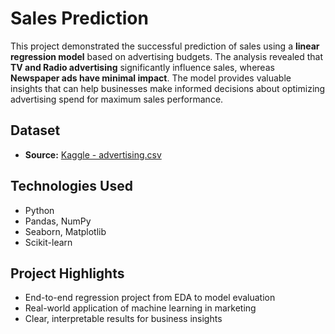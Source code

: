 # Sales Prediction
This project demonstrated the successful prediction of sales using a **linear regression model** based on advertising budgets. The analysis revealed that **TV and Radio advertising** significantly influence sales, whereas **Newspaper ads have minimal impact**. The model provides valuable insights that can help businesses make informed decisions about optimizing advertising spend for maximum sales performance.



## Dataset
- **Source:** [Kaggle - advertising.csv](https://www.kaggle.com/datasets/bumba5341/advertisingcsv)

## Technologies Used
- Python
- Pandas, NumPy
- Seaborn, Matplotlib
- Scikit-learn

## Project Highlights

- End-to-end regression project from EDA to model evaluation
- Real-world application of machine learning in marketing
- Clear, interpretable results for business insights
